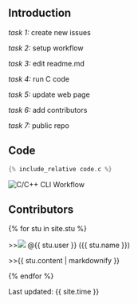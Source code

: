 ## Introduction
*task 1:* create new issues  

*task 2:* setup workflow  

*task 3:* edit readme.md  

*task 4:* run C code  

*task 5:* update web page  

*task 6:* add contributors  

*task 7:* public repo  

## Code
```c
{% include_relative code.c %}
```
![C/C++ CLI Workflow](https://github.com/csci3251-2023/project-team-a/actions/workflows/c-cpp.yml/badge.svg)
## Contributors
 
{% for stu in site.stu %}
  <p>>><img src="{{ stu.image }}"> @{{ stu.user }} ({{ stu.name }})</p>
  <p>    >>{{ stu.content | markdownify }}</p>
{% endfor %}

Last updated: {{ site.time }}
